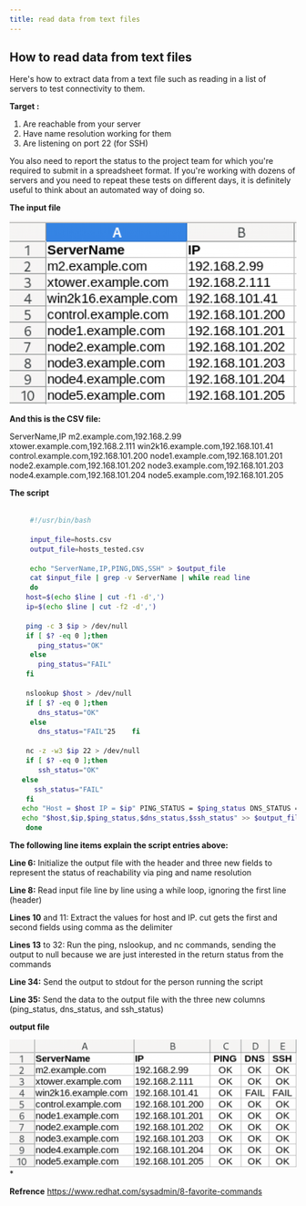 ```yaml
---
title: read data from text files
---
```

## How to read data from text files

 Here's how to extract data from a text file such as reading in a list of servers to test connectivity to them.

 **Target :**

 1. Are reachable from your server
 2. Have name resolution working for them
 3. Are listening on port 22 (for SSH)

 
You also need to report the status to the project team for which you're required to submit in a spreadsheet format. If you're working with dozens of servers and you need to repeat these tests on different days, it is definitely useful to think about an automated way of doing so.

**The input file**

![inputfile](/images/hosts_input.png?width=20pc)

**And this is the CSV file:**

ServerName,IP
m2.example.com,192.168.2.99
xtower.example.com,192.168.2.111
win2k16.example.com,192.168.101.41
control.example.com,192.168.101.200
node1.example.com,192.168.101.201
node2.example.com,192.168.101.202
node3.example.com,192.168.101.203
node4.example.com,192.168.101.204
node5.example.com,192.168.101.205

**The script**

```bash

     #!/usr/bin/bash

     input_file=hosts.csv
     output_file=hosts_tested.csv
 
     echo "ServerName,IP,PING,DNS,SSH" > $output_file 
     cat $input_file | grep -v ServerName | while read line
     do
    host=$(echo $line | cut -f1 -d',')
    ip=$(echo $line | cut -f2 -d',')
 
    ping -c 3 $ip > /dev/null
    if [ $? -eq 0 ];then
       ping_status="OK"
     else
       ping_status="FAIL"
    fi
 
    nslookup $host > /dev/null
    if [ $? -eq 0 ];then
       dns_status="OK"
     else
       dns_status="FAIL"25    fi
 
    nc -z -w3 $ip 22 > /dev/null
    if [ $? -eq 0 ];then
       ssh_status="OK"
   else
      ssh_status="FAIL"
    fi 
   echo "Host = $host IP = $ip" PING_STATUS = $ping_status DNS_STATUS = $dns_status SSH_STATUS = $ssh_status
   echo "$host,$ip,$ping_status,$dns_status,$ssh_status" >> $output_file
    done
```


**The following line items explain the script entries above:**

**Line 6:** Initialize the output file with the header and three new fields to represent the status of reachability via ping and name resolution

**Line 8:** Read input file line by line using a while loop, ignoring the first line (header)

**Lines 10** and 11: Extract the values for host and IP. cut gets the first and second fields using comma as the delimiter

**Lines 13** to 32: Run the ping, nslookup, and nc commands, sending the output to null because we are just interested in the return status from the commands

**Line 34:** Send the output to stdout for the person running the script

**Line 35:** Send the data to the output file with the three new columns (ping_status, dns_status, and ssh_status)

**output file**

![outputfile](/images/hosts_output.png?width=30pc)*


**Refrence** https://www.redhat.com/sysadmin/8-favorite-commands




